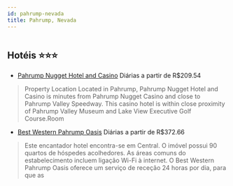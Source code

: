 ```yaml
---
id: pahrump-nevada
title: Pahrump, Nevada
---
```


<center><img src="https://assets.cosmos-data.com/1/17279d8e82e2216f8998f64508b106cb/461401.jpg" alt="" /></center>


## Hotéis ⭐️⭐️⭐️

-    [Pahrump Nugget Hotel and Casino](https://www.hurb.com/aud/https://www.hurb.com/hoteis/pahrump/pahrump-nugget-hotel-and-casino-JNP-JP836459?cmp=18055) Diárias a partir de R$209.54
   > Property Location Located in Pahrump, Pahrump Nugget Hotel and Casino is minutes from Pahrump Nugget Casino and close to Pahrump Valley Speedway. This casino hotel is within close proximity of Pahrump Valley Museum and Lake View Executive Golf Course.Room
-    [Best Western Pahrump Oasis](https://www.hurb.com/aud/https://www.hurb.com/hoteis/pahrump/best-western-pahrump-oasis-JNP-JP190167?cmp=18055) Diárias a partir de R$372.66
   > Este encantador hotel encontra-se em Central. O imóvel possui 90 quartos de hóspedes acolhedores. As áreas comuns do estabelecimento incluem ligação Wi-Fi à internet. O Best Western Pahrump Oasis oferece um serviço de receção 24 horas por dia, para que as
